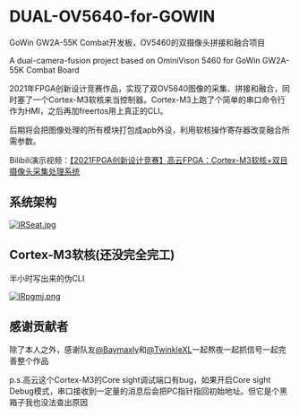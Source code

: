 # DUAL-OV5640-for-GOWIN

GoWin GW2A-55K Combat开发板，OV5460的双摄像头拼接和融合项目

A dual-camera-fusion project based on OminiVison 5460 for GoWin GW2A-55K Combat Board

2021年FPGA创新设计竞赛作品，实现了双OV5640图像的采集、拼接和融合，同时塞了一个Cortex-M3软核来当控制器。Cortex-M3上跑了个简单的串口命令行作为HMI，之后再加freertos用上真正的CLI。

后期将会把图像处理的所有模块打包成apb外设，利用软核操作寄存器改变融合所需参数。

Bilibili演示视频：[【2021FPGA创新设计竞赛】高云FPGA：Cortex-M3软核+双目摄像头采集处理系统](https://www.bilibili.com/video/BV1UU4y1M7dq)

## 系统架构

 [![IRSeat.jpg](https://z3.ax1x.com/2021/11/15/IRSeat.jpg)](https://imgtu.com/i/IRSeat)

## Cortex-M3软核(还没完全完工)

 半小时写出来的伪CLI

 [![IRpgmj.png](https://z3.ax1x.com/2021/11/15/IRpgmj.png)](https://imgtu.com/i/IRpgmj)

## 感谢贡献者

除了本人之外，感谢队友[@Baymaxly](https://github.com/Baymaxly)和[@TwinkleXL](https://github.com/TwinkleXL)一起熬夜一起抓信号一起完善整个作品

p.s.高云这个Cortex-M3的Core sight调试端口有bug，如果开启Core sight Debug模式，串口接收到一定量的消息后会把PC指针指回初始地址。但它是个黑箱子我也没法查出原因